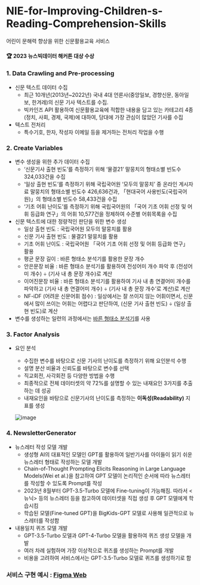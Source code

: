 # NIE-for-Improving-Children-s-Reading-Comprehension-Skills
어린이 문해력 향상을 위한 신문활용교육 서비스

#### 🏆 2023 뉴스빅데이터 해커톤 대상 수상

### 1. Data Crawling and Pre-processing
- 신문 텍스트 데이터 수집
  - 최근 10개년(2013년~2022년) 국내 4대 언론사(중앙일보, 경향신문, 동아일보, 한겨레)의 신문 기사 텍스트를 수집.
  - 빅카인즈 API 활용하여 신문활용교육에 적합한 내용을 담고 있는 카테고리 4종(정치, 사회, 경제, 국제)에 대하여, 당대에 가장 관심이 많았던 기사를 수집
- 텍스트 전처리
  - 특수기호, 한자, 작성자 이메일 등을 제거하는 전처리 작업을 수행
 
### 2. Create Variables
- 변수 생성을 위한 추가 데이터 수집
  - ‘신문기사 출현 빈도’를 측정하기 위해 ‘물결21’ 말뭉치의 형태소별 빈도수 324,033건을 수집
  - ‘일상 출현 빈도’를 측정하기 위해 국립국어원 ‘모두의 말뭉치’ 중 온라인 게시자료 말뭉치의 형태소별 빈도수 426,636건과, 「현대국어 사용빈도(국립국어원)」의 형태소별 빈도수 58,433건을 수집
  - ‘기초 어휘 난이도’를 측정하기 위해 국립국어원의 「국어 기초 어휘 선정 및 어휘 등급화 연구」의 어휘 10,577건을 정제하여 수준별 어휘목록을 수집
- 신문 텍스트에 대한 정량적인 판단을 위한 변수 생성
    - 일상 출현 빈도 : 국립국어원 모두의 말뭉치를 활용
    - 신문 기사 출현 빈도 : 물결21 말뭉치를 활용
    - 기초 어휘 난이도 : 국립국어원 「국어 기초 어휘 선정 및 어휘 등급화 연구」 활용
    - 평균 문장 길이 : 바른 형태소 분석기를 활용한 문장 개수
    - 안은문장 비율 : 바른 형태소 분석기를 활용하여 전성어미 개수 파악 후 (전성어미 개수) $\div$ (기사 내 총 문장 개수)로 계산
    - 이어진문장 비율 : 바른 형태소 분석기를 활용하여 기사 내 총 연결어미 개수를 파악하고 (기사 내 총 연결어미 개수) $\div$ (기사 내 총 문장 개수’로 계산)로 계산
    - NF-iDF (어려운 신문어휘 점수) : 일상에서는 잘 쓰이지 않는 어휘이면서, 신문에서 많이 쓰이는 어휘는 어렵다고 판단하여, (신문 기사 출현 빈도) $\div$ (일상 출현 빈도)로 계산
- 변수를 생성하는 일련의 과정에서는 [바른 형태소 분석기](https://bareun.ai/)를 사용

### 3. Factor Analysis
- 요인 분석
  - 수집한 변수를 바탕으로 신문 기사의 난이도를 측정하기 위해 요인분석 수행
  - 설명 분산 비율과 신뢰도를 바탕으로 변수를 선택
  - 직교회전, 사각회전 등 다양한 방법을 수행
  - 최종적으로 전체 데이터셋의 약 72%를 설명할 수 있는 내재요인 3가지를 추출하는 데 성공
  - 내재요인을 바탕으로 신문기사의 난이도를 측정하는 **이독성(Readability)** 지표를 생성
    
  ![image](https://github.com/Sangvierr/NIE-for-Improving-Children-Reading-Comprehension-Skills-/assets/165464507/45fc4d01-6f87-407c-bb89-67c34ac27cf3)

### 4. NewsletterGenerator
- 뉴스레터 작성 모델 개발
  - 생성형 AI의 대표적인 모델인 GPT를 활용하여 일반기사를 아이들이 읽기 쉬운 뉴스레터 형태로 작성하는 모델 개발
  - Chain-of-Thought Prompting Elicits Reasoning in Large Language Models(Wei et al.)을 참고하여 GPT 모델이 논리적인 순서에 따라 뉴스레터를 작성할 수 있도록 Prompt를 작성
  - 2023년 8월부터 GPT-3.5-Turbo 모델에 Fine-tuning이 가능해짐. 따라서 <뉴닉> 등의 뉴스레터 등을 참고하여 데이터셋을 직접 생성 후 GPT 모델에게 학습시킴
  - 학습된 모델(Fine-tuned GPT)을 BigKids-GPT 모델로 사용해 일관적으로 뉴스레터를 작성함
- 내용일치 퀴즈 모델 개발
  - GPT-3.5-Turbo 모델과 GPT-4-Turbo 모델을 활용하여 퀴즈 생성 모델을 개발
  - 여러 차례 실험하며 가장 이상적으로 퀴즈를 생성하는 Prompt를 개발
  - 비용을 고려하여 서비스에서는 GPT-3.5-Turbo 모델로 퀴즈를 생성하기로 함

### 서비스 구현 예시 : [Figma Web](https://www.figma.com/proto/1XoHRV91hfCMLNoS1yM1GO/bigkids_first_draft-(Community)?type=design&node-id=215-213&t=Vk5M39iCfRC9BdGt-0&scaling=min-zoom&page-id=0%3A1&starting-point-node-id=215%3A213)
